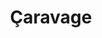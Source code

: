 ---
title: Çaravage
description: >-
    Le joueur de luth est un musicien itinérant qui se balade dans toute l'Italie du XVII e siècle pour partager sa douce voix à qui voudra bien l'entendre. Il sait utiliser son luth à son avantage en toutes circonstances...

    Mú par son instinct de camaraderie, il vous laissera le guider pour protéger la chandelle menacée par le nouvel ennemi du musée.
image: caravage.png
video: caravage.mp4

link: https://caravage-bacchanight-2023.netlify.app/
mention: >-
    Vous devez vous trouver au musée pour vivre pleinement l'expérience. L'expérience a été conçue pour une navigation sur mobile (et non sur ordinateur).
locked: false
---